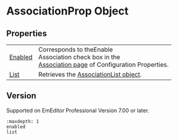 # AssociationProp Object

## Properties

|     |     |
| --- | --- |
| [Enabled](enabled) | Corresponds to theEnable<br>Association check box in the <br> [Association page](../../dlg/properties/associate/index) of Configuration Properties. |
| [List](list) | Retrieves the [AssociationList object](../association_list/index). |

## Version

Supported on EmEditor Professional Version 7.00 or later.


```{toctree}
:maxdepth: 1
enabled
list
```
